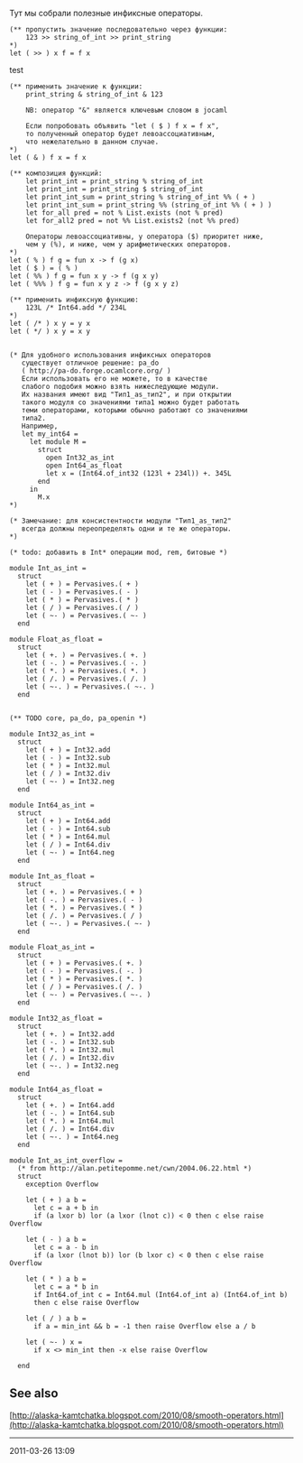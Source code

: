 Тут мы собрали полезные инфиксные операторы.

    (** пропустить значение последовательно через функции:
        123 >> string_of_int >> print_string
    *)
    let ( >> ) x f = f x

test

    (** применить значение к функции:
        print_string & string_of_int & 123

        NB: оператор "&" является ключевым словом в jocaml

        Если попробовать объявить "let ( $ ) f x = f x",
        то полученный оператор будет левоассоциативным,
        что нежелательно в данном случае.
    *)
    let ( & ) f x = f x

    (** композиция функций:
        let print_int = print_string % string_of_int
        let print_int = print_string $ string_of_int
        let print_int_sum = print_string % string_of_int %% ( + )
        let print_int_sum = print_string %% (string_of_int %% ( + ) )
        let for_all pred = not % List.exists (not % pred)
        let for_all2 pred = not %% List.exists2 (not %% pred)

        Операторы левоассоциативны, у оператора ($) приоритет ниже,
        чем у (%), и ниже, чем у арифметических операторов.
    *)
    let ( % ) f g = fun x -> f (g x)
    let ( $ ) = ( % )
    let ( %% ) f g = fun x y -> f (g x y)
    let ( %%% ) f g = fun x y z -> f (g x y z)

    (** применить инфиксную функцию:
        123L /* Int64.add */ 234L
    *)
    let ( /* ) x y = y x
    let ( */ ) x y = x y


    (* Для удобного использования инфиксных операторов
       существует отличное решение: pa_do
       ( http://pa-do.forge.ocamlcore.org/ )
       Если использовать его не можете, то в качестве
       слабого подобия можно взять нижеследующие модули.
       Их названия имеют вид "Тип1_as_тип2", и при открытии
       такого модуля со значениями типа1 можно будет работать
       теми операторами, которыми обычно работают со значениями
       типа2.
       Например,
       let my_int64 =
         let module M =
           struct
             open Int32_as_int
             open Int64_as_float
             let x = (Int64.of_int32 (123l + 234l)) +. 345L
           end
         in
           M.x
    *)

    (* Замечание: для консистентности модули "Тип1_as_тип2"
       всегда должны переопределять одни и те же операторы.
    *)

    (* todo: добавить в Int* операции mod, rem, битовые *)

    module Int_as_int =
      struct
        let ( + ) = Pervasives.( + )
        let ( - ) = Pervasives.( - )
        let ( * ) = Pervasives.( * )
        let ( / ) = Pervasives.( / )
        let ( ~- ) = Pervasives.( ~- )
      end

    module Float_as_float =
      struct
        let ( +. ) = Pervasives.( +. )
        let ( -. ) = Pervasives.( -. )
        let ( *. ) = Pervasives.( *. )
        let ( /. ) = Pervasives.( /. )
        let ( ~-. ) = Pervasives.( ~-. )
      end


    (** TODO core, pa_do, pa_openin *)

    module Int32_as_int =
      struct
        let ( + ) = Int32.add
        let ( - ) = Int32.sub
        let ( * ) = Int32.mul
        let ( / ) = Int32.div
        let ( ~- ) = Int32.neg
      end

    module Int64_as_int =
      struct
        let ( + ) = Int64.add
        let ( - ) = Int64.sub
        let ( * ) = Int64.mul
        let ( / ) = Int64.div
        let ( ~- ) = Int64.neg
      end

    module Int_as_float =
      struct
        let ( +. ) = Pervasives.( + )
        let ( -. ) = Pervasives.( - )
        let ( *. ) = Pervasives.( * )
        let ( /. ) = Pervasives.( / )
        let ( ~-. ) = Pervasives.( ~- )
      end

    module Float_as_int =
      struct
        let ( + ) = Pervasives.( +. )
        let ( - ) = Pervasives.( -. )
        let ( * ) = Pervasives.( *. )
        let ( / ) = Pervasives.( /. )
        let ( ~- ) = Pervasives.( ~-. )
      end

    module Int32_as_float =
      struct
        let ( +. ) = Int32.add
        let ( -. ) = Int32.sub
        let ( *. ) = Int32.mul
        let ( /. ) = Int32.div
        let ( ~-. ) = Int32.neg
      end

    module Int64_as_float =
      struct
        let ( +. ) = Int64.add
        let ( -. ) = Int64.sub
        let ( *. ) = Int64.mul
        let ( /. ) = Int64.div
        let ( ~-. ) = Int64.neg
      end

    module Int_as_int_overflow =
      (* from http://alan.petitepomme.net/cwn/2004.06.22.html *)
      struct
        exception Overflow

        let ( + ) a b =
          let c = a + b in
          if (a lxor b) lor (a lxor (lnot c)) < 0 then c else raise Overflow

        let ( - ) a b =
          let c = a - b in
          if (a lxor (lnot b)) lor (b lxor c) < 0 then c else raise Overflow

        let ( * ) a b =
          let c = a * b in
          if Int64.of_int c = Int64.mul (Int64.of_int a) (Int64.of_int b)
          then c else raise Overflow

        let ( / ) a b =
          if a = min_int && b = -1 then raise Overflow else a / b

        let ( ~- ) x =
          if x <> min_int then -x else raise Overflow

      end

## See also

[http://alaska-kamtchatka.blogspot.com/2010/08/smooth-operators.html](http://alaska-kamtchatka.blogspot.com/2010/08/smooth-operators.html)

* * * * *

2011-03-26 13:09
